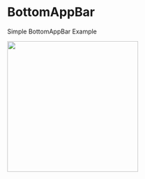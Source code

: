 # BottomAppBar
Simple BottomAppBar Example

<img src="https://github.com/ervinod/BottomAppBar/blob/master/Screenshot.png" width="300">
